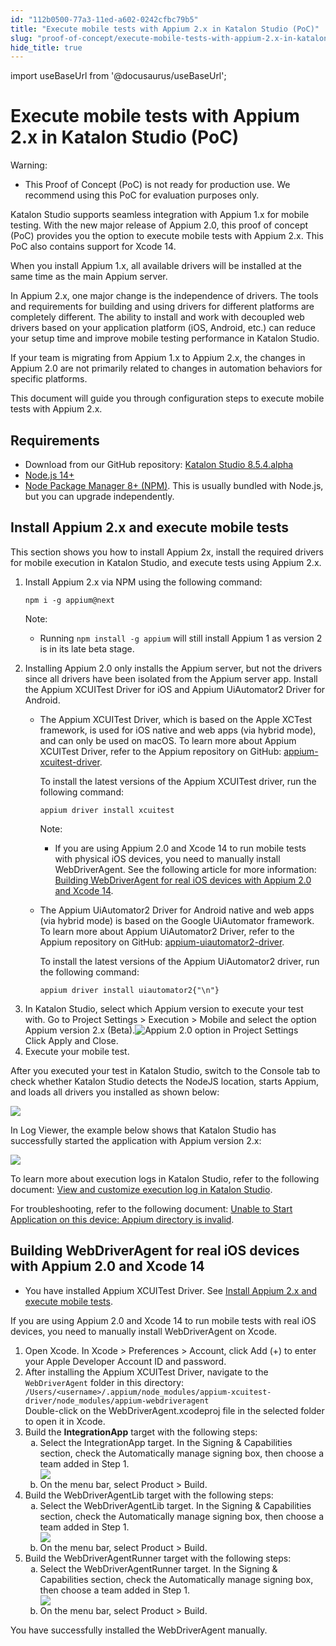 ```yaml
---
id: "112b0500-77a3-11ed-a602-0242cfbc79b5"
title: "Execute mobile tests with Appium 2.x in Katalon Studio (PoC)"
slug: "proof-of-concept/execute-mobile-tests-with-appium-2.x-in-katalon-studio-poc"
hide_title: true
---
```

import useBaseUrl from '@docusaurus/useBaseUrl';


# <a id="concept-8405" class="anchor_top_offset"/><a id="ariaid-title1" class="anchor_top_offset"/>Execute mobile tests with Appium 2.x in Katalon Studio (PoC)

<div xmlns="http://www.w3.org/1999/xhtml" className="note warning note_warning"><span className="note__title">Warning:</span> <ul className="ul"><li className="li"><p className="p">This Proof of Concept (PoC) is not ready for production use. We recommend using this PoC for evaluation purposes only.</p></li></ul></div>
<p xmlns="http://www.w3.org/1999/xhtml" className="p">Katalon Studio supports seamless integration with Appium 1.x for mobile testing. With the new major release of Appium 2.0, this proof of concept (PoC) provides you the option to execute mobile tests with Appium 2.x. This PoC also contains support for Xcode 14.</p> 
<p xmlns="http://www.w3.org/1999/xhtml" className="p">When you install Appium 1.x, all available drivers will be installed at the same time as the main Appium server.</p> 
<p xmlns="http://www.w3.org/1999/xhtml" className="p">In Appium 2.x, one major change is the independence of drivers. The tools and requirements for building and using drivers for different platforms are completely different. The ability to install and work with decoupled web drivers based on your application platform (iOS, Android, etc.) can reduce your setup time and improve mobile testing performance in Katalon Studio.</p> 
<p xmlns="http://www.w3.org/1999/xhtml" className="p">If your team is migrating from Appium 1.x to Appium 2.x, the changes in Appium 2.0 are not primarily related to changes in automation behaviors for specific platforms.</p> 
<p xmlns="http://www.w3.org/1999/xhtml" className="p">This document will guide you through configuration steps to execute mobile tests with Appium 2.x.</p> 

## Requirements

<div xmlns="http://www.w3.org/1999/xhtml" className="p"><ul className="ul"><li className="li">Download from our GitHub repository: <a className="xref j-external-link" href="https://github.com/katalon-studio/katalon-studio/releases/tag/v8.5.4.alpha" target="_blank">Katalon Studio 8.5.4.alpha</a></li><li className="li"><a className="xref j-external-link" href="https://nodejs.org/en/" target="_blank">Node.js 14+</a></li><li className="li"><a className="xref j-external-link" href="https://www.npmjs.com/" target="_blank">Node Package Manager 8+ (NPM)</a>. This is usually bundled with Node.js, but you can upgrade independently.</li></ul></div>

## <a id="task-5167" class="anchor_top_offset"/>Install Appium 2.x and execute mobile tests

<section xmlns="http://www.w3.org/1999/xhtml" className="section context">This section shows you how to install Appium 2x, install the required drivers for mobile execution in Katalon Studio, and execute tests using Appium 2.x.</section> 
<ol xmlns="http://www.w3.org/1999/xhtml" className="ol steps"><li className="li step stepexpand"><span className="ph cmd">Install Appium 2.x via NPM using the following command:</span><div className="itemgroup info"><pre className="pre codeblock"><code>npm i -g appium@next</code></pre><div className="note note note_note"><span className="note__title">Note:</span> <ul className="ul"><li className="li"><p className="p">Running <code className="ph codeph">npm install -g appium</code> will still install Appium 1 as version 2 is in its late beta stage.</p></li></ul></div></div></li><li className="li step stepexpand"><span className="ph cmd">Installing Appium 2.0 only installs the Appium server, but not the drivers since all drivers have been isolated from the Appium server app. Install the Appium XCUITest Driver for iOS and Appium UiAutomator2 Driver for Android.</span><div className="itemgroup info"><ul className="ul"><li className="li"><p className="p">The Appium XCUITest Driver, which is based on the Apple XCTest framework, is used for iOS native and web apps (via hybrid mode), and can only be used on macOS. To learn more about Appium XCUITest Driver, refer to the Appium repository on GitHub: <a className="xref j-external-link" href="https://github.com/appium/appium-xcuitest-driver" target="_blank">appium-xcuitest-driver</a>. </p><p className="p">To install the latest versions of the Appium XCUITest driver, run the following command:</p><div className="p"><pre className="pre codeblock"><code>appium driver install xcuitest</code></pre><div className="note note note_note"><span className="note__title">Note:</span> <ul className="ul"><li className="li"><p className="p">If you are using Appium 2.0 and Xcode 14 to run mobile tests with physical iOS devices, you need to manually install WebDriverAgent. See the following article for more information: <a className="xref" href="/docs/proof-of-concept/execute-mobile-tests-with-appium-2.x-in-katalon-studio-poc#task-8515">Building WebDriverAgent for real iOS devices with Appium 2.0 and Xcode 14</a>.</p></li></ul></div></div></li><li className="li"><p className="p">The Appium UiAutomator2 Driver for Android native and web apps (via hybrid mode) is based on the Google UiAutomator framework. To learn more about Appium UiAutomator2 Driver, refer to the Appium repository on GitHub: <a className="xref j-external-link" href="https://github.com/appium/appium-uiautomator2-driver" target="_blank">appium-uiautomator2-driver</a>.</p><p className="p">To install the latest versions of the Appium UiAutomator2 driver, run the following command:</p><div className="p"><pre className="pre codeblock"><code>appium driver install uiautomator2{"\n"}</code></pre></div></li></ul></div></li><li className="li step stepexpand"><span className="ph cmd">In Katalon Studio, select which Appium version to execute your test with. Go to <span className="ph uicontrol">Project Settings</span> &gt; <span className="ph uicontrol">Execution</span> &gt; <span className="ph uicontrol">Mobile</span> and select the option <span className="ph uicontrol">Appium version 2.x (Beta)</span>.<img className="image" width={600} src={useBaseUrl("/1151c6e0-77a3-11ed-a602-0242cfbc79b5.png")} alt="Appium 2.0 option in Project Settings" /></span><div className="itemgroup info">Click <span className="ph uicontrol">Apply and Close</span>.</div></li><li className="li step stepexpand"><span className="ph cmd">Execute your mobile test.</span></li></ol> 
<section xmlns="http://www.w3.org/1999/xhtml" className="section result">After you executed your test in Katalon Studio, switch to the <span className="ph uicontrol">Console</span> tab to check whether Katalon Studio detects the NodeJS location, starts Appium, and loads all drivers you installed as shown below:<p className="p"><img className="image" src={useBaseUrl("/10efd0c0-77a3-11ed-a602-0242cfbc79b5.png")} /></p>In <span className="ph uicontrol">Log Viewer</span>, the example below shows that Katalon Studio has successfully started the application with Appium version 2.x:<p className="p"><img className="image" src={useBaseUrl("/11552240-77a3-11ed-a602-0242cfbc79b5.png")} /></p><p className="p">To learn more about execution logs in Katalon Studio, refer to the following document: <a className="xref" href="/docs/analyze/reports/view-test-reports/view-test-reports-in-katalon-studio/view-and-customize-execution-log-in-katalon-studio">View and customize execution log in <span className="ph">Katalon Studio</span></a>.</p><p className="p">For troubleshooting, refer to the following document: <a className="xref" href="/docs/create-tests/troubleshooting-for-test-creation/troubleshoot-mobile-automated-testing/unable-to-start-application-on-this-device-appium-directory-is-invalid">Unable to Start Application on this device: Appium directory is invalid</a>.</p></section> 

## <a id="task-8515" class="anchor_top_offset"/>Building WebDriverAgent for real iOS devices with Appium 2.0 and Xcode 14

<div xmlns="http://www.w3.org/1999/xhtml" className="section prereq p"><ul className="ul"><li className="li"><p className="p">You have installed Appium XCUITest Driver. See <a className="xref" href="/docs/proof-of-concept/execute-mobile-tests-with-appium-2.x-in-katalon-studio-poc#task-5167">Install Appium 2.x and execute mobile tests</a>.</p></li></ul></div>
<section xmlns="http://www.w3.org/1999/xhtml" className="section context">If you are using Appium 2.0 and Xcode 14 to run mobile tests with real iOS devices, you need to manually install WebDriverAgent on Xcode.</section> 
<ol xmlns="http://www.w3.org/1999/xhtml" className="ol steps"><li className="li step stepexpand"><span className="ph cmd">Open Xcode. In <span className="ph uicontrol">Xcode</span> &gt; <span className="ph uicontrol">Preferences</span> &gt; <span className="ph uicontrol">Account</span>, click <span className="ph uicontrol">Add (+)</span> to enter your Apple Developer Account ID and password.</span></li><li className="li step stepexpand"><span className="ph cmd">After installing the Appium XCUITest Driver, navigate to the <code className="ph codeph">WebDriverAgent</code> folder in this directory: <code className="ph codeph">/Users/&lt;username&gt;/.appium/node_modules/appium-xcuitest-driver/node_modules/appium-webdriveragent</code></span><div className="itemgroup info">Double-click on the <span className="ph uicontrol">WebDriverAgent.xcodeproj</span> file in the selected folder to open it in Xcode.</div></li><li className="li step stepexpand"><span className="ph cmd">Build the <strong className="ph b">IntegrationApp</strong> target with the following steps:</span><ol type="a" className="ol substeps"><li className="li substep substepexpand"><span className="ph cmd">Select the <span className="ph uicontrol">IntegrationApp</span> target. In the <span className="ph uicontrol">Signing &amp; Capabilities</span> section, check the <span className="ph uicontrol">Automatically manage signing</span> box, then choose a team added in Step 1.</span><div className="itemgroup stepxmp"><img className="image" src={useBaseUrl("/1158f2d0-77a3-11ed-a602-0242cfbc79b5.png")} /></div></li><li className="li substep substepexpand"><span className="ph cmd">On the menu bar, select <span className="ph uicontrol">Product</span> &gt; <span className="ph uicontrol">Build</span>.</span></li></ol></li><li className="li step stepexpand"><span className="ph cmd">Build the <span className="ph uicontrol">WebDriverAgentLib</span> target with the following steps: </span><ol type="a" className="ol substeps"><li className="li substep substepexpand"><span className="ph cmd">Select the <span className="ph uicontrol">WebDriverAgentLib</span> target. In the <span className="ph uicontrol">Signing &amp; Capabilities</span> section, check the <span className="ph uicontrol">Automatically manage signing</span> box, then choose a team added in Step 1.</span><div className="itemgroup stepxmp"><img className="image" src={useBaseUrl("/113eb410-77a3-11ed-a602-0242cfbc79b5.png")} /></div></li><li className="li substep substepexpand"><span className="ph cmd">On the menu bar, select <span className="ph uicontrol">Product</span> &gt; <span className="ph uicontrol">Build</span>.</span></li></ol></li><li className="li step stepexpand"><span className="ph cmd">Build the <span className="ph uicontrol">WebDriverAgentRunner</span> target with the following steps:</span><ol type="a" className="ol substeps"><li className="li substep substepexpand"><span className="ph cmd">Select the <span className="ph uicontrol">WebDriverAgentRunner</span> target. In the <span className="ph uicontrol">Signing &amp; Capabilities</span> section, check the <span className="ph uicontrol">Automatically manage signing</span> box, then choose a team added in Step 1.</span><div className="itemgroup stepxmp"><img className="image" src={useBaseUrl("/115d3890-77a3-11ed-a602-0242cfbc79b5.png")} /></div></li><li className="li substep substepexpand"><span className="ph cmd">On the menu bar, select <span className="ph uicontrol">Product</span> &gt; <span className="ph uicontrol">Build</span>.</span></li></ol></li></ol> 
<section xmlns="http://www.w3.org/1999/xhtml" className="section result">You have successfully installed the WebDriverAgent manually.</section> 
